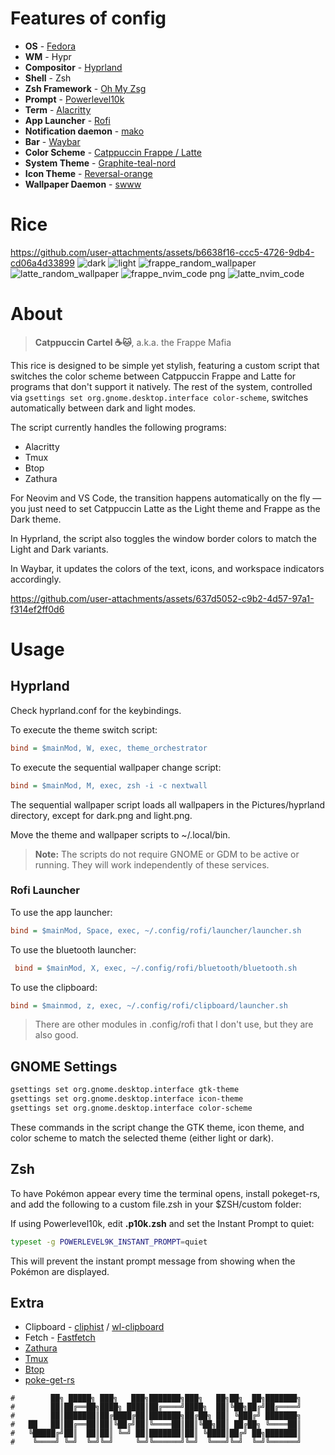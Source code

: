 # Features of config

- **OS** - [Fedora](https://fedoraproject.org/workstation/download)
- **WM** - Hypr
- **Compositor** - [Hyprland](https://hyprland.org/)
- **Shell** - Zsh
- **Zsh Framework** - [Oh My Zsg](https://ohmyz.sh/)
- **Prompt** - [Powerlevel10k](https://github.com/romkatv/powerlevel10k)
- **Term** - [Alacritty](https://github.com/alacritty/alacritty)
- **App Launcher** - [Rofi](https://github.com/davatorium/rofi)
- **Notification daemon** - [mako](https://github.com/emersion/mako)
- **Bar** - [Waybar](https://github.com/Alexays/Waybar)
- **Color Scheme** - [Catppuccin Frappe / Latte](https://github.com/catppuccin)
- **System Theme** - [Graphite-teal-nord](https://www.pling.com/p/2014493/)
- **Icon Theme** - [Reversal-orange](https://www.gnome-look.org/p/1340791)
- **Wallpaper Daemon** - [swww](https://github.com/LGFae/swww)

# Rice
https://github.com/user-attachments/assets/b6638f16-ccc5-4726-9db4-cd06a4d33899
![dark](https://github.com/user-attachments/assets/0d71effc-3da8-4328-9786-936e2cb5012f)
![light](https://github.com/user-attachments/assets/86e36a19-fe6a-47ee-9107-65b8535aa14c)
![frappe_random_wallpaper](https://github.com/user-attachments/assets/264fa2e0-7116-436a-9674-bbf689d10cbd)
![latte_random_wallpaper](https://github.com/user-attachments/assets/ee55cbe9-4f05-4077-ba73-c0053fa38539)
![frappe_nvim_code png](https://github.com/user-attachments/assets/cd4b3715-645c-4e44-a0e3-49ccf0339914)
![latte_nvim_code](https://github.com/user-attachments/assets/9c91d786-5600-4954-8065-3a4680b2d750)

# About

> **Catppuccin Cartel ☕🐱**, a.k.a. the Frappe Mafia 

This rice is designed to be simple yet stylish, featuring a custom script that switches the color scheme between Catppuccin Frappe and Latte for programs that don't support it natively. The rest of the system, controlled via `gsettings set org.gnome.desktop.interface color-scheme`, switches automatically between dark and light modes.

The script currently handles the following programs:

- Alacritty
- Tmux
- Btop
- Zathura

For Neovim and VS Code, the transition happens automatically on the fly — you just need to set Catppuccin Latte as the Light theme and Frappe as the Dark theme.

In Hyprland, the script also toggles the window border colors to match the Light and Dark variants.

In Waybar, it updates the colors of the text, icons, and workspace indicators accordingly.

https://github.com/user-attachments/assets/637d5052-c9b2-4d57-97a1-f314ef2ff0d6

# Usage

## Hyprland

Check hyprland.conf for the keybindings.

To execute the theme switch script:

```ini
bind = $mainMod, W, exec, theme_orchestrator  
```

To execute the sequential wallpaper change script:

```ini
bind = $mainMod, M, exec, zsh -i -c nextwall 
```

The sequential wallpaper script loads all wallpapers in the Pictures/hyprland directory, except for dark.png and light.png.

Move the theme and wallpaper scripts to ~/.local/bin.

> **Note:** The scripts do not require GNOME or GDM to be active or running. They will work independently of these services.

### Rofi Launcher

To use the app launcher:

```ini
bind = $mainMod, Space, exec, ~/.config/rofi/launcher/launcher.sh 
```

To use the bluetooth launcher:

```ini
 bind = $mainMod, X, exec, ~/.config/rofi/bluetooth/bluetooth.sh 
```

To use the clipboard:

```ini
bind = $mainmod, z, exec, ~/.config/rofi/clipboard/launcher.sh
```

> There are other modules in .config/rofi that I don't use, but they are also good.

## GNOME Settings

```bash
gsettings set org.gnome.desktop.interface gtk-theme 
gsettings set org.gnome.desktop.interface icon-theme
gsettings set org.gnome.desktop.interface color-scheme
```

These commands in the script change the GTK theme, icon theme, and color scheme to match the selected theme (either light or dark).

## Zsh

To have Pokémon appear every time the terminal opens, install pokeget-rs, and add the following to a custom file.zsh in your $ZSH/custom folder:

If using Powerlevel10k, edit **.p10k.zsh** and set the Instant Prompt to quiet:

```bash
typeset -g POWERLEVEL9K_INSTANT_PROMPT=quiet
```

This will prevent the instant prompt message from showing when the Pokémon are displayed.

## Extra
- Clipboard - [cliphist](https://github.com/sentriz/cliphist) / [wl-clipboard](https://github.com/bugaevc/wl-clipboard)
- Fetch - [Fastfetch](https://github.com/fastfetch-cli/fastfetch)
- [Zathura](https://github.com/pwmt/zathura)
- [Tmux](https://github.com/tmux)
- [Btop](https://github.com/aristocratos/btop)
- [poke-get-rs](https://github.com/talwat/pokeget-rs)

```
#        ██╗ █████╗ ███╗   ███╗███████╗███╗   ██╗██╗  ██╗███████╗ 
#        ██║██╔══██╗████╗ ████║██╔════╝████╗  ██║╚██╗██╔╝██╔════╝
#        ██║███████║██╔████╔██║███████╗██╔██╗ ██║ ╚███╔╝ ███████╗
#   ██   ██║██╔══██║██║╚██╔╝██║╚════██║██║╚██╗██║ ██╔██╗ ╚════██║
#   ╚█████╔╝██║  ██║██║ ╚═╝ ██║███████║██║ ╚████║██╔╝ ██╗███████║
#    ╚════╝ ╚═╝  ╚═╝╚═╝     ╚═╝╚══════╝╚═╝  ╚═══╝╚═╝  ╚═╝╚══════╝
```
